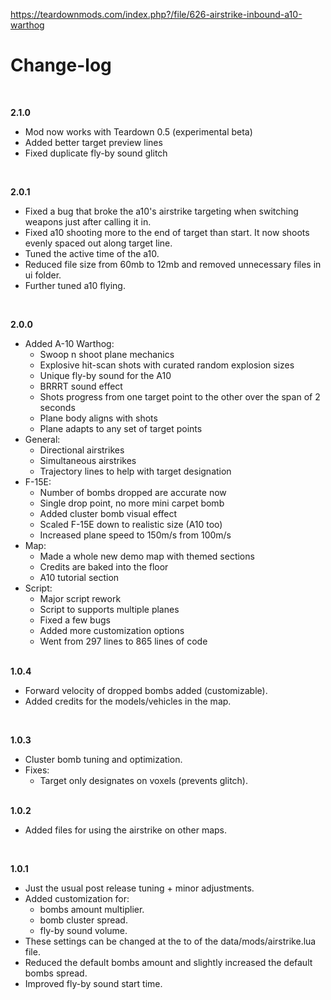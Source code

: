 https://teardownmods.com/index.php?/file/626-airstrike-inbound-a10-warthog
<br/>
# Change-log
<br/>

**2.1.0**
  * Mod now works with Teardown 0.5 (experimental beta)
  * Added better target preview lines
  * Fixed duplicate fly-by sound glitch  
  <br/>

**2.0.1**
  * Fixed a bug that broke the a10's airstrike targeting when switching weapons just after calling it in.
  * Fixed a10 shooting more to the end of target than start. It now shoots evenly spaced out along target line.
  * Tuned the active time of the a10.
  * Reduced file size from 60mb to 12mb and removed unnecessary files in ui folder.
  * Further tuned a10 flying.  
  <br/>

**2.0.0**
  * Added A-10 Warthog:
    * Swoop n shoot plane mechanics
    * Explosive hit-scan shots with curated random explosion sizes
    * Unique fly-by sound for the A10
    * BRRRT sound effect
    * Shots progress from one target point to the other over the span of 2 seconds
    * Plane body aligns with shots
    * Plane adapts to any set of target points
  * General:
    * Directional airstrikes
    * Simultaneous airstrikes
    * Trajectory lines to help with target designation
  * F-15E:
    * Number of bombs dropped are accurate now
    * Single drop point, no more mini carpet bomb
    * Added cluster bomb visual effect
    * Scaled F-15E down to realistic size (A10 too)
    * Increased plane speed to 150m/s from 100m/s
  * Map:
    * Made a whole new demo map with themed sections
    * Credits are baked into the floor
    * A10 tutorial section
  * Script:
    * Major script rework
    * Script to supports multiple planes
    * Fixed a few bugs
    * Added more customization options
    * Went from 297 lines to 865 lines of code  
    <br/>

**1.0.4**
  * Forward velocity of dropped bombs added (customizable).
  * Added credits for the models/vehicles in the map.  
  <br/>

**1.0.3**
  * Cluster bomb tuning and optimization.
  * Fixes:
    * Target only designates on voxels (prevents glitch).
    <br/>

**1.0.2**
  * Added files for using the airstrike on other maps.  
  <br/>

**1.0.1**
  * Just the usual post release tuning + minor adjustments.  
  * Added customization for:
    * bombs amount multiplier.
    * bomb cluster spread.
    * fly-by sound volume.
  * These settings can be changed at the to of the data/mods/airstrike.lua file.
  * Reduced the default bombs amount and slightly increased the default bombs spread.
  * Improved fly-by sound start time.
  <br/>
